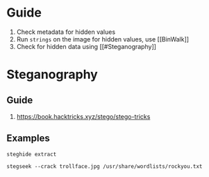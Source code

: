 
# Guide

1. Check metadata for hidden values
2. Run `strings` on the image for hidden values, use [[BinWalk]] 
3. Check for hidden data using [[#Steganography]]

# Steganography

## Guide

1. https://book.hacktricks.xyz/stego/stego-tricks

## Examples

```
steghide extract
```
```
stegseek --crack trollface.jpg /usr/share/wordlists/rockyou.txt
```